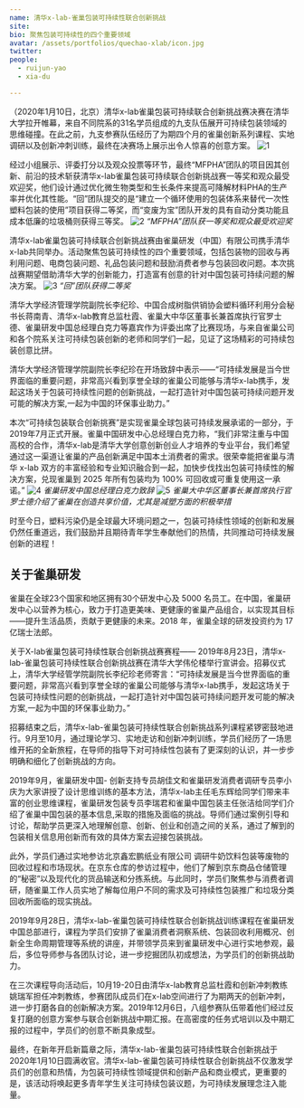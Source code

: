 ```yaml
---
name: 清华x-lab-雀巢包装可持续性联合创新挑战
site: 
bio: 聚焦包装可持续性的四个重要领域
avatar: /assets/portfolios/quechao-xlab/icon.jpg
twitter: 
people:
  - ruijun-yao
  - xia-du

---
```

（2020年1月10日，北京）清华x-lab雀巢包装可持续联合创新挑战赛决赛在清华大学拉开帷幕，来自不同院系的31名学员组成的九支队伍展开可持续包装领域的思维碰撞。在此之前，九支参赛队伍经历了为期四个月的雀巢创新系列课程、实地调研以及创新冲刺训练，最终在决赛场上展示出令人惊喜的创意方案。
![1](/assets/portfolios/quechao-xlab/1.jpg)

经过小组展示、评委打分以及观众投票等环节，最终“MFPHA”团队的项目因其创新、前沿的技术斩获清华x-lab雀巢包装可持续联合创新挑战赛一等奖和观众最受欢迎奖，他们设计通过优化微生物类型和生长条件来提高可降解材料PHA的生产率并优化其性能。“回”团队提交的是“建立一个循环使用的包装体系来替代一次性塑料包装的使用”项目获得二等奖，而“变废为宝”团队开发的具有自动分类功能且成本低廉的垃圾桶则获得三等奖。
![2](/assets/portfolios/quechao-xlab/2.jpg)
_“MFPHA”团队获一等奖和观众最受欢迎奖_

清华x-lab雀巢包装可持续联合创新挑战赛由雀巢研发（中国）有限公司携手清华x-lab共同举办。活动聚焦包装可持续性的四个重要领域，包括包装物的回收与再利用问题、电商包装问题、礼品包装问题和鼓励消费者参与包装回收问题。本次挑战赛期望借助清华大学的创新能力，打造富有创意的针对中国包装可持续问题的解决方案。
![3](/assets/portfolios/quechao-xlab/3.jpg)
_“回”团队获得二等奖_

清华大学经济管理学院副院长李纪珍、中国合成树脂供销协会塑料循环利用分会秘书长蒋南青、清华x-lab教育总监杜霞、雀巢大中华区董事长兼首席执行官罗士德、雀巢研发中国总经理白克力等嘉宾作为评委出席了比赛现场，与来自雀巢公司和各个院系关注可持续包装创新的老师和同学们一起，见证了这场精彩的可持续包装创意比拼。

清华大学经济管理学院副院长李纪珍在开场致辞中表示——“可持续发展是当今世界面临的重要问题，非常高兴看到享誉全球的雀巢公司能够与清华x-lab携手，发起这场关于包装可持续性问题的创新挑战，一起打造针对中国包装可持续问题开发可能的解决方案,一起为中国的环保事业助力。”

本次“可持续包装联合创新挑赛”是实现雀巢全球包装可持续发展承诺的一部分，于2019年7月正式开展。雀巢中国研发中心总经理白克力称，“我们非常注重与中国高校的合作，清华x-lab是清华大学创意创新创业人才培养的专业平台，我们希望通过这一渠道让雀巢的产品创新满足中国本土消费者的需求。很荣幸能把雀巢与清华 x-lab 双方的丰富经验和专业知识融合到一起，加快步伐找出包装可持续性的解决方案，兑现雀巢到 2025 年所有包装均为 100% 可回收或可重复使用这一承诺。”
![4](/assets/portfolios/quechao-xlab/4.jpg)
_雀巢研发中国总经理白克力致辞_
![5](/assets/portfolios/quechao-xlab/5.jpg)
_雀巢大中华区董事长兼首席执行官罗士德介绍了雀巢在创造共享价值，尤其是减塑方面的积极举措_

时至今日，塑料污染仍是全球最大环境问题之一，包装可持续性领域的创新和发展仍然任重道远，我们鼓励并且期待青年学生奉献他们的热情，共同推动可持续发展创新的进程！

## 关于雀巢研发

雀巢在全球23个国家和地区拥有30个研发中心及 5000 名员工。在中国，雀巢研发中心以营养为核心，致力于打造更美味、更健康的雀巢产品组合，以实现其目标——提升生活品质，贡献于更健康的未来。2018 年，雀巢全球的研发投资约为 17 亿瑞士法郎。

关于X-lab雀巢包装可持续性联合创新挑战赛赛程——
2019年8月23日，清华x-lab-雀巢包装可持续性联合创新挑战赛在清华大学伟伦楼举行宣讲会。招募仪式上，清华大学经管学院副院长李纪珍老师寄言：“可持续发展是当今世界面临的重要问题，非常高兴看到享誉全球的雀巢公司能够与清华x-lab携手，发起这场关于包装可持续性问题的创新挑战，一起打造针对中国包装可持续问题开发可能的解决方案,一起为中国的环保事业助力。”

招募结束之后，清华x-lab-雀巢包装可持续性联合创新挑战系列课程紧锣密鼓地进行。9月至10月，通过理论学习、实地走访和创新冲刺训练，学员们经历了一场思维开拓的全新旅程，在导师的指导下对可持续性包装有了更深刻的认识，并一步步明确和细化了创新挑战的方向。

2019年9月，雀巢研发中国- 创新支持专员胡佳文和雀巢研发消费者调研专员李小庆为大家讲授了设计思维训练的基本方法，清华x-lab主任毛东辉给同学们带来丰富的创业思维课程，雀巢研发包装专员李瑞君和雀巢中国包装主任张洁给同学们介绍了雀巢中国包装的基本信息,采取的措施及面临的挑战。导师们通过案例引导和讨论，帮助学员更深入地理解创意、创新、创业和创造之间的关系，通过了解到的包装相关信息用创新而有效的具体方案去迎接包装挑战。

此外，学员们通过实地参访北京鑫宏鹏纸业有限公司 调研牛奶饮料包装等废物的回收过程和市场现状。在京东仓库的参访过程中，他们了解到京东商品仓储管理的“秘密”以及现代化的货品输送和分拣系统。与此同时，学员们聚焦参与消费者调研，随雀巢工作人员实地了解每位用户不同的需求及可持续性包装推广和垃圾分类回收所面临的现实挑战。

2019年9月28日，清华x-lab-雀巢包装可持续性联合创新挑战训练课程在雀巢研发中国总部进行，课程为学员们安排了雀巢消费者洞察系统、包装回收利用概况、创新全生命周期管理等系统的讲座，并带领学员来到雀巢研发中心进行实地参观，最后，多位导师参与各团队讨论，进一步挖掘团队初成想法，为学员们的创新挑战助力。

在三次课程导向活动后，10月19-20日由清华x-lab教育总监杜霞和创新冲刺教练姚瑞军担任冲刺教练，参赛团队成员们在x-lab空间进行了为期两天的创新冲刺，进一步打磨各自的创新解决方案。2019年12月6日，八组参赛队伍带着他们经过反复打磨的创意方案参与联合创新挑战中期汇报。在高密度的任务式培训以及中期汇报的过程中，学员们的创意不断具象成型。

最终，在新年开启新篇章之际，清华x-lab-雀巢包装可持续性联合创新挑战于2020年1月10日圆满收官。清华x-lab-雀巢包装可持续性联合创新挑战不仅激发学员们的创意和热情，为包装可持续性领域提供和创新产品和商业模式，更重要的是，该活动将唤起更多青年学生关注可持续包装议题，为可持续发展理念注入能量。
